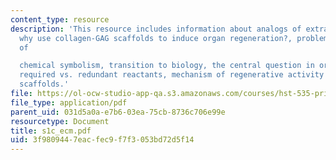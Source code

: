 ```yaml
---
content_type: resource
description: 'This resource includes information about analogs of extracellular matrix,
  why use collagen-GAG scaffolds to induce organ regeneration?, problems and advantages
  of

  chemical symbolism, transition to biology, the central question in organ synthesis,
  required vs. redundant reactants, mechanism of regenerative activity of collagen-GAG
  scaffolds.'
file: https://ol-ocw-studio-app-qa.s3.amazonaws.com/courses/hst-535-principles-and-practice-of-tissue-engineering-fall-2004/3f9809447eacfec9f7f3053bd72d5f14_s1c_ecm.pdf
file_type: application/pdf
parent_uid: 031d5a0a-e7b6-03ea-75cb-8736c706e99e
resourcetype: Document
title: s1c_ecm.pdf
uid: 3f980944-7eac-fec9-f7f3-053bd72d5f14
---
```

